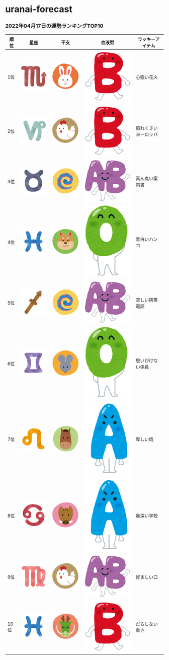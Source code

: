 # uranai-forecast

### 2022年04月17日の運勢ランキングTOP10
|順位|星座|干支|血液型|ラッキーアイテム|
|-----------|-----------|-----------|-----------|-----------|
|1位|<img src='imgs/sign/small/seiza_mark08_sasori.png'>|<img src='imgs/eto/small/eto_mark04_usagi.png'>|<img src='imgs/blood/small/ketsuekigata_b.png'>|心強い花火|
|2位|<img src='imgs/sign/small/seiza_mark10_yagi.png'>|<img src='imgs/eto/small/eto_mark10_tori.png'>|<img src='imgs/blood/small/ketsuekigata_b.png'>|照れくさいヨーロッパ|
|3位|<img src='imgs/sign/small/seiza_mark02_oushi.png'>|<img src='imgs/eto/small/eto_mark06_hebi.png'>|<img src='imgs/blood/small/ketsuekigata_ab.png'>|真ん丸い案内書|
|4位|<img src='imgs/sign/small/seiza_mark12_uo.png'>|<img src='imgs/eto/small/eto_mark11_inu.png'>|<img src='imgs/blood/small/ketsuekigata_o.png'>|青白いハンコ|
|5位|<img src='imgs/sign/small/seiza_mark09_ite.png'>|<img src='imgs/eto/small/eto_mark06_hebi.png'>|<img src='imgs/blood/small/ketsuekigata_ab.png'>|空しい携帯電話|
|6位|<img src='imgs/sign/small/seiza_mark03_futago.png'>|<img src='imgs/eto/small/eto_mark01_nezumi.png'>|<img src='imgs/blood/small/ketsuekigata_o.png'>|思いがけない係員|
|7位|<img src='imgs/sign/small/seiza_mark05_shishi.png'>|<img src='imgs/eto/small/eto_mark07_uma.png'>|<img src='imgs/blood/small/ketsuekigata_a.png'>|卑しい肉|
|8位|<img src='imgs/sign/small/seiza_mark04_kani.png'>|<img src='imgs/eto/small/eto_mark12_inoshishi.png'>|<img src='imgs/blood/small/ketsuekigata_a.png'>|奥深い学校|
|9位|<img src='imgs/sign/small/seiza_mark06_otome.png'>|<img src='imgs/eto/small/eto_mark10_tori.png'>|<img src='imgs/blood/small/ketsuekigata_ab.png'>|好ましい口|
|10位|<img src='imgs/sign/small/seiza_mark12_uo.png'>|<img src='imgs/eto/small/eto_mark05_tatsu.png'>|<img src='imgs/blood/small/ketsuekigata_b.png'>|だらしない重さ|
